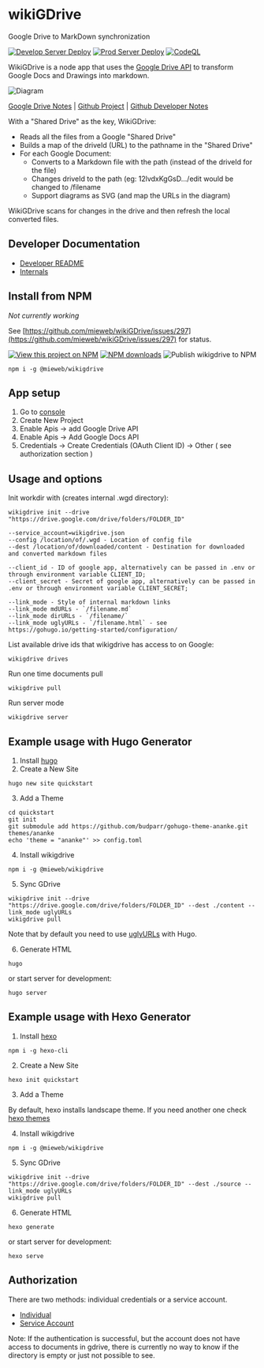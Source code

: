# wikiGDrive

Google Drive to MarkDown synchronization

[![Develop Server Deploy](https://github.com/mieweb/wikiGDrive/actions/workflows/DevelopServerDeploy.yml/badge.svg?branch=develop&event=push)](https://github.com/mieweb/wikiGDrive/actions/workflows/DevelopServerDeploy.yml) [![Prod Server Deploy](https://github.com/mieweb/wikiGDrive/actions/workflows/ProdServerDeploy.yml/badge.svg?branch=master&event=push)](https://github.com/mieweb/wikiGDrive/actions/workflows/ProdServerDeploy.yml) [![CodeQL](https://github.com/mieweb/wikiGDrive/actions/workflows/codeql-analysis.yml/badge.svg?branch=master&event=push)](https://github.com/mieweb/wikiGDrive/actions/workflows/codeql-analysis.yml?query=event%3Apush+branch%3Amaster+)

WikiGDrive is a node app that uses the [Google Drive API](https://developers.google.com/drive/api/v3/quickstart/nodejs) to transform Google Docs and Drawings into markdown.

![Diagram](https://drive.google.com/open?id=1TjB_v1gcBy23MtBQKvh5FZ3fFUp520QZ)

[Google Drive Notes](gdoc:1H6vwfQXIexdg4ldfaoPUjhOZPnSkNn6h29WD6Fi-SBY) | [Github Project](https://github.com/mieweb/wikiGDrive/projects) | [Github Developer Notes](gdoc:1NJUxTnJHgkMO3JV1v_DFPsVsl8nDhweyDvNW0y98TGs)

With a "Shared Drive" as the key, WikiGDrive:

* Reads all the files from a Google "Shared Drive"
* Builds a map of the driveId (URL) to the pathname in the "Shared Drive"
* For each Google Document:
    * Converts to a Markdown file with the path (instead of the driveId for the file)
    * Changes driveId to the path (eg: 12lvdxKgGsD.../edit would be changed to /filename
    * Support diagrams as SVG (and map the URLs in the diagram)

WikiGDrive scans for changes in the drive and then refresh the local converted files.

## Developer Documentation

* [Developer README](gdoc:1NJUxTnJHgkMO3JV1v_DFPsVsl8nDhweyDvNW0y98TGs)
* [Internals](gdoc:1ug9ASkGlkwJHyYRoFB4OY3GJCDFqQikz2UN0HTQFs88)

## Install from NPM

*Not currently working*

See [https://github.com/mieweb/wikiGDrive/issues/297](https://github.com/mieweb/wikiGDrive/issues/297) for status.

[![View this project on NPM](https://img.shields.io/npm/v/@mieweb/wikigdrive.svg)](https://www.npmjs.com/package/@mieweb/wikigdrive) [![NPM downloads](https://img.shields.io/npm/dm/@mieweb/wikigdrive.svg)](https://www.npmjs.com/package/@mieweb/wikigdrive) ![Publish wikigdrive to NPM](https://github.com/mieweb/wikiGDrive/workflows/Publish%20wikigdrive%20to%20NPM/badge.svg)
```
npm i -g @mieweb/wikigdrive
```

## App setup

1. Go to [console](https://console.developers.google.com/)
2. Create New Project
3. Enable Apis -> add Google Drive API
4. Enable Apis -> Add Google Docs API
5. Credentials -> Create Credentials (OAuth Client ID) -> Other ( see authorization section )

## Usage and options

Init workdir with (creates internal .wgd directory):

```
wikigdrive init --drive "https://drive.google.com/drive/folders/FOLDER_ID"

--service_account=wikigdrive.json
--config /location/of/.wgd - Location of config file
--dest /location/of/downloaded/content - Destination for downloaded and converted markdown files

--client_id - ID of google app, alternatively can be passed in .env or through environment variable CLIENT_ID;
--client_secret - Secret of google app, alternatively can be passed in .env or through environment variable CLIENT_SECRET;

--link_mode - Style of internal markdown links
--link_mode mdURLs - `/filename.md`
--link_mode dirURLs - `/filename/`
--link_mode uglyURLs - `/filename.html` - see https://gohugo.io/getting-started/configuration/
```

List available drive ids that wikigdrive has access to on Google:

```
wikigdrive drives
```

Run one time documents pull

```
wikigdrive pull
```

Run server mode

```
wikigdrive server
```

## Example usage with Hugo Generator

1. Install [hugo](https://gohugo.io/getting-started/quick-start/)
2. Create a New Site
```
hugo new site quickstart
```

3. Add a Theme
```
cd quickstart
git init
git submodule add https://github.com/budparr/gohugo-theme-ananke.git themes/ananke
echo 'theme = "ananke"' >> config.toml
```

4. Install wikigdrive
```
npm i -g @mieweb/wikigdrive
```

5. Sync GDrive
```
wikigdrive init --drive "https://drive.google.com/drive/folders/FOLDER_ID" --dest ./content --link_mode uglyURLs
wikigdrive pull
```

Note that by default you need to use [uglyURLs](https://gohugo.io/content-management/urls/#ugly-urls) with Hugo.

6. Generate HTML
```
hugo
```

or start server for development:

```
hugo server
```

## Example usage with Hexo Generator

1. Install [hexo](https://hexo.io/docs/main.html)
```
npm i -g hexo-cli
```

2. Create a New Site
```
hexo init quickstart
```

3. Add a Theme

By default, hexo installs landscape theme. If you need another one check [hexo themes](https://hexo.io/docs/themes)

4. Install wikigdrive
```
npm i -g @mieweb/wikigdrive
```

5. Sync GDrive
```
wikigdrive init --drive "https://drive.google.com/drive/folders/FOLDER_ID" --dest ./source --link_mode uglyURLs
wikigdrive pull
```

6. Generate HTML
```
hexo generate
```

or start server for development:

```
hexo serve
```

## Authorization

There are two methods: individual credentials or a service account.

* [Individual](https://cloud.google.com/docs/authentication/end-user#creating_your_client_credentials)
* [Service Account](https://developers.google.com/identity/protocols/oauth2/service-account#delegatingauthority)

Note: If the authentication is successful, but the account does not have access to documents in gdrive, there is currently no way to know if the directory is empty or just not possible to see.
